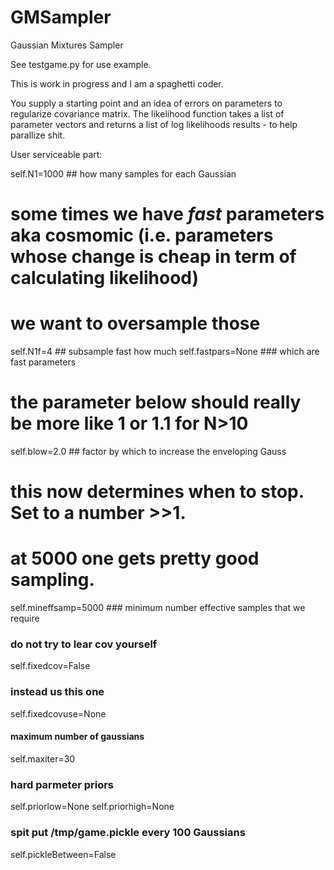 GMSampler
=========

Gaussian Mixtures Sampler

See testgame.py for use example.

This is work in progress and I am a spaghetti coder.

You supply a starting point and an idea of errors on parameters to regularize covariance matrix.
The likelihood function takes a list of parameter vectors and returns a list of log likelihoods results - to help parallize shit.

User serviceable part:
  
self.N1=1000 ## how many samples for each Gaussian

# some times we have *fast* parameters aka cosmomic (i.e. parameters whose change is cheap in term of calculating likelihood)
# we want to oversample those
self.N1f=4 ## subsample fast how much
self.fastpars=None ### which are fast parameters

# the parameter below should really be more like 1 or 1.1 for N>10
self.blow=2.0 ## factor by which to increase the enveloping Gauss

# this now determines when to stop. Set to a number >>1.
# at 5000 one gets pretty good sampling.
self.mineffsamp=5000 ### minimum number effective samples that we require

### do not try to lear cov yourself
self.fixedcov=False
### instead us this one
self.fixedcovuse=None

#### maximum number of gaussians
self.maxiter=30

### hard parmeter priors
self.priorlow=None
self.priorhigh=None

### spit put /tmp/game.pickle every 100 Gaussians
self.pickleBetween=False
